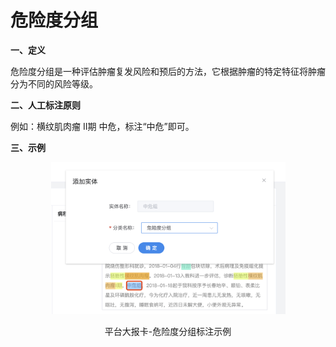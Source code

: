 # 危险度分组

**一、定义**

&#x20;   危险度分组是一种评估肿瘤复发风险和预后的方法，它根据肿瘤的特定特征将肿瘤分为不同的风险等级。

**二、人工标注原则**

&#x20;   例如：横纹肌肉瘤 II期 中危，标注“中危”即可。

**三、示例**

<div align="center">

<figure><img src="../../.gitbook/assets/image (3) (1).png" alt="" width="375"><figcaption><p>平台大报卡-危险度分组标注示例</p></figcaption></figure>

</div>
